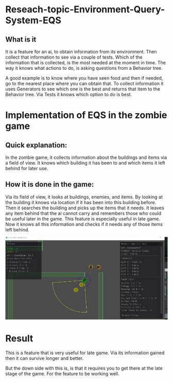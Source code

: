 # Reseach-topic-Environment-Query-System-EQS
 
 ## What is it
 
It is a feature for an ai, to obtain information from its environment. 
Then collect that information to see via a couple of tests. Which of the information that is collected, 
is the most needed at the moment in time. The way it knows what actions to do, is asking questions from a Behavior tree.

A good example is to know where you have seen food and then if needed, 
go to the nearest place where you can obtain that. 
To collect information it uses Generators to see which one is the best and returns that item to the Behavior tree. 
Via Tests it knows which option to do is best. 


# Implementation of EQS in the zombie game

## Quick explanation: 
In the zombie game, it collects information about the buildings and items via a field of view.
It knows which building it has been to and which items it left behind for later use.

## How it is done in the game: 
Via its field of view, it looks at buildings, enemies, and items. 
By looking at the building it knows via location if it has been into this building before. 
Then it searches the building and picks up the items that it needs.
It leaves any item behind that the ai cannot carry and remembers those who could be useful later in the game.
This feature is especially useful in late game. 
Now it knows all this information and checks if it needs any of those items left behind. 



![The ai sees items in a building](/Pictures/ZombiePhotoGettingItems.jpg)


# Result

This is a feature that is very useful for late game. 
Via its information gained then it can survive longer and better.



But the down side with this is, is that it requires you to get there at the late stage of the game. For the feature to be working well.
